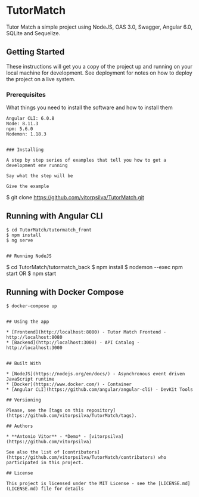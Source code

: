 # TutorMatch

Tutor Match a simple project using NodeJS, OAS 3.0, Swagger, Angular 6.0, SQLite and Sequelize.

## Getting Started

These instructions will get you a copy of the project up and running on your local machine for development. See deployment for notes on how to deploy the project on a live system.

### Prerequisites

What things you need to install the software and how to install them

```
Angular CLI: 6.0.8
Node: 8.11.3
npm: 5.6.0
Nodemon: 1.18.3


### Installing

A step by step series of examples that tell you how to get a development env running

Say what the step will be

Give the example

```
$ git clone https://github.com/vitorpsilva/TutorMatch.git


## Running with Angular CLI

```
$ cd TutorMatch/tutormatch_front
$ npm install
$ ng serve


## Running NodeJS

```
$ cd TutorMatch/tutormatch_back
$ npm install
$ nodemon --exec npm start 
OR
$ npm start


## Running with Docker Compose

```
$ docker-compose up


## Using the app

* [Frontend](http://localhost:8080) - Tutor Match Frontend - http://localhost:8080
* [Backend](http://localhost:3000) - API Catalog - http://localhost:3000


## Built With

* [NodeJS](https://nodejs.org/en/docs/) - Asynchronous event driven JavaScript runtime
* [Docker](https://www.docker.com/) - Container
* [Angular CLI](https://github.com/angular/angular-cli) - DevKit Tools

## Versioning

Please, see the [tags on this repository](https://github.com/vitorpsilva/TutorMatch/tags).

## Authors

* **Antonio Vitor** - *Demo* - [vitorpsilva](https://github.com/vitorpsilva)

See also the list of [contributors](https://github.com/vitorpsilva/TutorMatch/contributors) who participated in this project.

## License

This project is licensed under the MIT License - see the [LICENSE.md](LICENSE.md) file for details